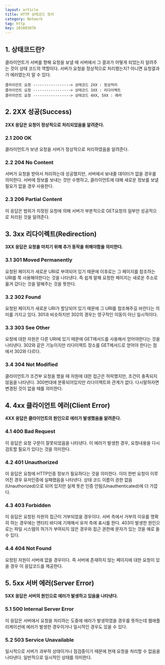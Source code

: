 ```yaml
---
layout: article
title: HTTP 상태코드 정리
category: Network
tag: http
key: 20180307b
---
```



## 1. 상태코드란?
클라이언트가 서버를 향해 요청을 보낼 때 서버에서 그 결과가 어떻게 되었는지 알려주는 것이 상태 코드의 역할이다. 서버가 요청을 정상적으로 처리했는지? 아니면 요청결과가 에러였는지 알 수 있다.

```
클라이언트 요청 -----------------> 상태코드 2XX : 정상처리
클라이언트 요청 -----------------> 상태코드 3XX : 리다이렉트
클라이언트 요청 -----------------> 상태코드 4XX, 5XX : 에러
```

## 2. 2XX 성공(Success)
**2XX 응답은 요청이 정상적으로 처리되었음을 알려준다.**

### 2.1 200 OK
클라이언트가 보낸 요청을 서버가 정상적으로 처리하였음을 알려준다.

### 2.2 204 No Content
서버가 요청을 받아서 처리하는데 성공했지만, 서버에서 보내줄 데이터가 없을 경우를 의미한다.
서버에 정보를 보내는 것만 수행하고, 클라이언트에 대해 새로운 정보를 보낼 필요가 없을 경우 사용한다.

### 2.3 206 Partial Content
이 응답은 범위가 지정된 요청에 의해 서버가 부분적으로 GET요청의 일부만 성공적으로 처리된 것을 알려준다.

## 3. 3xx 리다이렉트(Redirection)
**3XX 응답은 요청을 마치기 위해 추가 동작을 취해야함을 의미한다.**

### 3.1 301 Moved Permanently
요청된 페이지가 새로운 URI로 부여되어 있기 때문에 이후로는 그 페이지를 참조하는 URI를 쭉 사용해야한다는 것을 나타낸다.
즉 쉽게 말해 요청한 페이지는 새로운 주소로 옮겨 갔다는 것을 말해주는 것을 뜻한다.

### 3.2 302 Found
요청된 페이지가 새로운 URI가 할당되어 있기 때문에 그 URI를 참조해주길 바란다는 의미를 가지고 있다.
301과 비슷하지만 302의 경우는 영구적인 이동이 아닌 일시적이다.

### 3.3 303 See Other
요청에 대한 자원은 다른 URI에 있기 때문에 GET메서드를 사용해서 얻어야한다는 것을 나타낸다.
302와 같은 기능이지만 리다이렉트 장소를 GET메서드로 얻어야 한다는 점에서 302와 다르다.

### 3.4 304 Not Modified
클라이언트가 조건부 요청을 했을 때 자원에 대한 접근은 허락했지만, 조건이 충족되지 않음을 나타낸다.
300번대에 분류되어있지만 리다이렉트와 관계가 없다. 다시말하자면 변경된 것이 없을 때를 의미한다.

## 4. 4xx 클라이언트 에러(Client Error)
**4XX 응답은 클라이언트의 원인으로 에러가 발생했음을 알려준다.**

### 4.1 400 Bad Request
이 응답은 요청 구문이 잘못되었음을 나타낸다. 이 에러가 발생한 경우, 요청내용을 다시 검토할 필요가 있다는 것을 의미한다.

### 4.2 401 Unauthorized
이 응답은 요청에 HTTP인증 정보가 필요하다는 것을 의미한다. 이미 한번 요청이 이루어진 경우 유저인증에 실패했음을 나타낸다. 상태 코드 이름이 권한 없음(Unauthorized)으로 되어 있지만 실제 뜻은 인증 안됨(Unauthenticated)에 더 가깝다.

### 4.3 403 Forbidden
이 응답은 요청된 자원의 접근이 거부되었을 경우이다. 서버 측에서 거부의 이유를 명확히 하는 경우에는 엔티티 바디에 기재해서 유저 측에 표시를 한다. 403이 발생한 원인으로는 파일 시스템의 허가가 부여되지 않은 경우와 접근 권한에 문자가 있는 것을 예로 들수 있다.

### 4.4 404 Not Found
요청된 자원이 서버에 없을 경우이다. 즉 서버에 존재하지 않는 페이지에 대한 요청이 있을 경우 이 응답코드를 제공한다.

## 5. 5xx 서버 에러(Server Error)
**5XX 응답은 서버의 원인으로 에러가 발생하고 있음을 나타낸다.**

### 5.1 500 Internal Server Error
이 응답은 서버에서 요청을 처리하는 도중에 에러가 발생하였을 경우를 뜻하는데 웹애플리케이션에 에러가 발생한 경우이거나 일시적인 경우도 있을 수 있다.

### 5.2 503 Service Unavailable
일시적으로 서버가 과부하 상태이거나 점검중이기 때문에 현재 요청을 처리할 수 없음을 나타낸다. 일반적으로 일시적인 상태를 의미한다.
